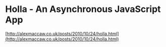<!--
id: 1416871533
link: http://tumblr.atmos.org/post/1416871533/holla-an-asynchronous-javascript-app
slug: holla-an-asynchronous-javascript-app
date: Wed Oct 27 2010 12:32:31 GMT-0700 (PDT)
publish: 2010-10-027
tags: 
title: Holla - An Asynchronous JavaScript App
-->


Holla - An Asynchronous JavaScript App
======================================

[http://alexmaccaw.co.uk/posts/2010/10/24/holla.html](http://alexmaccaw.co.uk/posts/2010/10/24/holla.html)

